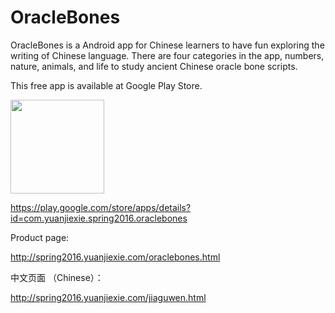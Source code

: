 # OracleBones
OracleBones is a Android app for Chinese learners to have fun exploring the writing of Chinese language. There are four categories in the app, numbers, nature, animals, and life to study ancient Chinese oracle bone scripts.

This free app is available at Google Play Store.

<img src="https://s3-us-west-2.amazonaws.com/yuanjiexie/spring2016/oracleicon512.png" width="150">

https://play.google.com/store/apps/details?id=com.yuanjiexie.spring2016.oraclebones

Product page:

http://spring2016.yuanjiexie.com/oraclebones.html


中文页面 （Chinese）：

http://spring2016.yuanjiexie.com/jiaguwen.html





